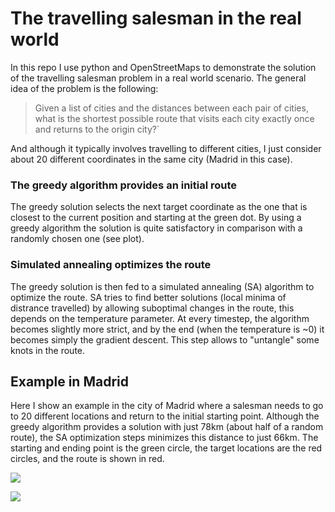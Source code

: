 # The travelling salesman in the real world

In this repo I use python and OpenStreetMaps to demonstrate the solution of the travelling salesman problem in a real world scenario. The general idea of the problem is the following:

>Given a list of cities and the distances between each pair of cities, what is the shortest possible route that visits each city exactly once and returns to the origin city?`

And although it typically involves travelling to different cities, I just consider about 20 different coordinates in the same city (Madrid in this case).

### The greedy algorithm provides an initial route
The greedy solution selects the next target coordinate as the one that is closest to the current position and starting at the green dot. By using a greedy algorithm the solution is quite satisfactory in comparison with a randomly chosen one (see plot).

### Simulated annealing optimizes the route
The greedy solution is then fed to a simulated annealing (SA) algorithm to optimize the route. SA tries to find better solutions (local minima of distrance travelled) by allowing suboptimal changes in the route, this depends on the temperature parameter. At every timestep, the algorithm becomes slightly more strict, and by the end (when the temperature is ~0) it becomes simply the gradient descent. This step allows to "untangle" some knots in the route.

## Example in Madrid
Here I show an example in the city of Madrid where a salesman needs to go to 20 different locations and return to the initial starting point. Although the greedy algorithm provides a solution with just 78km (about half of a random route), the SA optimization steps minimizes this distance to just 66km. The starting and ending point is the green circle, the target locations are the red circles, and the route is shown in red. 

![](https://github.com/pyubero/salesman_pb/main/figure_map.png)

![](https://github.com/pyubero/salesman_pb/main/graph.png)

